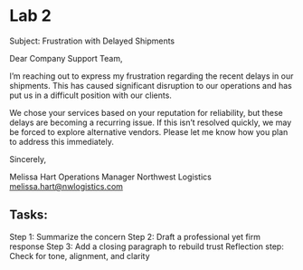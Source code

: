 # Lab 2

Subject: Frustration with Delayed Shipments

Dear Company Support Team,

I’m reaching out to express my frustration regarding the recent delays in our shipments. This has caused significant disruption to our operations and has put us in a difficult position with our clients.

We chose your services based on your reputation for reliability, but these delays are becoming a recurring issue. If this isn’t resolved quickly, we may be forced to explore alternative vendors.
Please let me know how you plan to address this immediately.

Sincerely,

Melissa Hart
Operations Manager
Northwest Logistics
melissa.hart@nwlogistics.com


## Tasks:

Step 1: Summarize the concern
Step 2: Draft a professional yet firm response
Step 3: Add a closing paragraph to rebuild trust
Reflection step: Check for tone, alignment, and clarity
